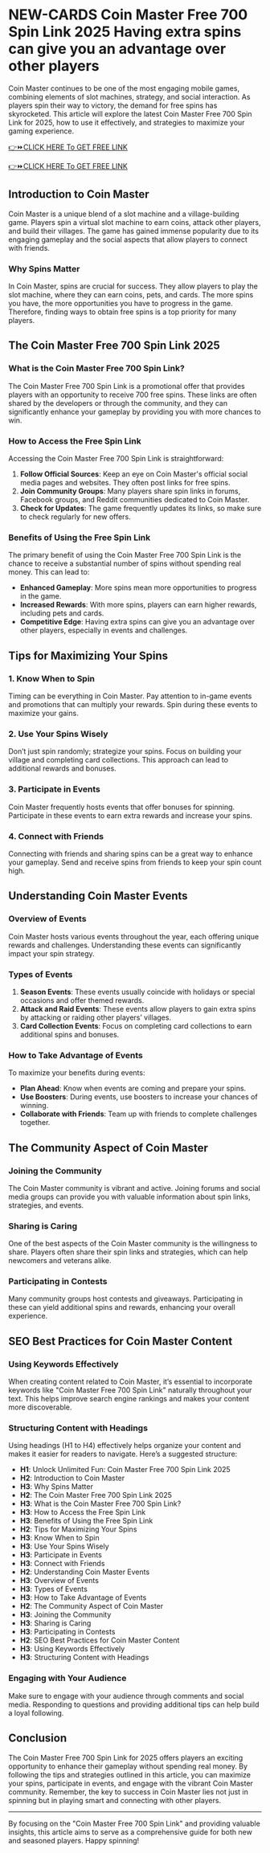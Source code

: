# NEW-CARDS Coin Master Free 700 Spin Link 2025 Having extra spins can give you an advantage over other players

Coin Master continues to be one of the most engaging mobile games, combining elements of slot machines, strategy, and social interaction. As players spin their way to victory, the demand for free spins has skyrocketed. This article will explore the latest Coin Master Free 700 Spin Link for 2025, how to use it effectively, and strategies to maximize your gaming experience.

[👉⏩CLICK HERE To GET FREE LINK](https://todaylink.site/Coinspins/)

[👉⏩CLICK HERE To GET FREE LINK](https://todaylink.site/Coinspins/)

## Introduction to Coin Master

Coin Master is a unique blend of a slot machine and a village-building game. Players spin a virtual slot machine to earn coins, attack other players, and build their villages. The game has gained immense popularity due to its engaging gameplay and the social aspects that allow players to connect with friends.

### Why Spins Matter

In Coin Master, spins are crucial for success. They allow players to play the slot machine, where they can earn coins, pets, and cards. The more spins you have, the more opportunities you have to progress in the game. Therefore, finding ways to obtain free spins is a top priority for many players.

## The Coin Master Free 700 Spin Link 2025

### What is the Coin Master Free 700 Spin Link?

The Coin Master Free 700 Spin Link is a promotional offer that provides players with an opportunity to receive 700 free spins. These links are often shared by the developers or through the community, and they can significantly enhance your gameplay by providing you with more chances to win.

### How to Access the Free Spin Link

Accessing the Coin Master Free 700 Spin Link is straightforward:

1. **Follow Official Sources**: Keep an eye on Coin Master's official social media pages and websites. They often post links for free spins.
2. **Join Community Groups**: Many players share spin links in forums, Facebook groups, and Reddit communities dedicated to Coin Master.
3. **Check for Updates**: The game frequently updates its links, so make sure to check regularly for new offers.

### Benefits of Using the Free Spin Link

The primary benefit of using the Coin Master Free 700 Spin Link is the chance to receive a substantial number of spins without spending real money. This can lead to:

- **Enhanced Gameplay**: More spins mean more opportunities to progress in the game.
- **Increased Rewards**: With more spins, players can earn higher rewards, including pets and cards.
- **Competitive Edge**: Having extra spins can give you an advantage over other players, especially in events and challenges.

## Tips for Maximizing Your Spins

### 1. Know When to Spin

Timing can be everything in Coin Master. Pay attention to in-game events and promotions that can multiply your rewards. Spin during these events to maximize your gains.

### 2. Use Your Spins Wisely

Don’t just spin randomly; strategize your spins. Focus on building your village and completing card collections. This approach can lead to additional rewards and bonuses.

### 3. Participate in Events

Coin Master frequently hosts events that offer bonuses for spinning. Participate in these events to earn extra rewards and increase your spins.

### 4. Connect with Friends

Connecting with friends and sharing spins can be a great way to enhance your gameplay. Send and receive spins from friends to keep your spin count high.

## Understanding Coin Master Events

### Overview of Events

Coin Master hosts various events throughout the year, each offering unique rewards and challenges. Understanding these events can significantly impact your spin strategy.

### Types of Events

1. **Season Events**: These events usually coincide with holidays or special occasions and offer themed rewards.
2. **Attack and Raid Events**: These events allow players to gain extra spins by attacking or raiding other players’ villages.
3. **Card Collection Events**: Focus on completing card collections to earn additional spins and bonuses.

### How to Take Advantage of Events

To maximize your benefits during events:

- **Plan Ahead**: Know when events are coming and prepare your spins.
- **Use Boosters**: During events, use boosters to increase your chances of winning.
- **Collaborate with Friends**: Team up with friends to complete challenges together.

## The Community Aspect of Coin Master

### Joining the Community

The Coin Master community is vibrant and active. Joining forums and social media groups can provide you with valuable information about spin links, strategies, and events.

### Sharing is Caring

One of the best aspects of the Coin Master community is the willingness to share. Players often share their spin links and strategies, which can help newcomers and veterans alike.

### Participating in Contests

Many community groups host contests and giveaways. Participating in these can yield additional spins and rewards, enhancing your overall experience.

## SEO Best Practices for Coin Master Content

### Using Keywords Effectively

When creating content related to Coin Master, it’s essential to incorporate keywords like "Coin Master Free 700 Spin Link" naturally throughout your text. This helps improve search engine rankings and makes your content more discoverable.

### Structuring Content with Headings

Using headings (H1 to H4) effectively helps organize your content and makes it easier for readers to navigate. Here’s a suggested structure:

- **H1**: Unlock Unlimited Fun: Coin Master Free 700 Spin Link 2025
- **H2**: Introduction to Coin Master
- **H3**: Why Spins Matter
- **H2**: The Coin Master Free 700 Spin Link 2025
- **H3**: What is the Coin Master Free 700 Spin Link?
- **H3**: How to Access the Free Spin Link
- **H3**: Benefits of Using the Free Spin Link
- **H2**: Tips for Maximizing Your Spins
- **H3**: Know When to Spin
- **H3**: Use Your Spins Wisely
- **H3**: Participate in Events
- **H3**: Connect with Friends
- **H2**: Understanding Coin Master Events
- **H3**: Overview of Events
- **H3**: Types of Events
- **H3**: How to Take Advantage of Events
- **H2**: The Community Aspect of Coin Master
- **H3**: Joining the Community
- **H3**: Sharing is Caring
- **H3**: Participating in Contests
- **H2**: SEO Best Practices for Coin Master Content
- **H3**: Using Keywords Effectively
- **H3**: Structuring Content with Headings

### Engaging with Your Audience

Make sure to engage with your audience through comments and social media. Responding to questions and providing additional tips can help build a loyal following.

## Conclusion

The Coin Master Free 700 Spin Link for 2025 offers players an exciting opportunity to enhance their gameplay without spending real money. By following the tips and strategies outlined in this article, you can maximize your spins, participate in events, and engage with the vibrant Coin Master community. Remember, the key to success in Coin Master lies not just in spinning but in playing smart and connecting with other players.

---

By focusing on the "Coin Master Free 700 Spin Link" and providing valuable insights, this article aims to serve as a comprehensive guide for both new and seasoned players. Happy spinning!

